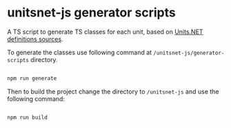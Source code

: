# unitsnet-js generator scripts

A TS script to generate TS classes for each unit, based on [Units.NET](https://github.com/angularsen/UnitsNet) [definitions sources](https://github.com/angularsen/UnitsNet/tree/master/Common/UnitDefinitions).

To generate the classes use following command at `/unitsnet-js/generator-scripts` directory. 
```bash 

npm run generate

```

Then to build the project change the directory to `/unitsnet-js` and use the following command:

```bash 

npm run build

```
